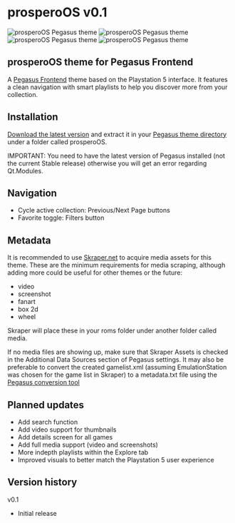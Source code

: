 # prosperoOS v0.1

![prosperoOS Pegasus theme](https://i.imgur.com/4cPZLoo.png)
![prosperoOS Pegasus theme](https://i.imgur.com/AlDRo9l.png)
![prosperoOS Pegasus theme](https://i.imgur.com/PiZGhgi.png)
![prosperoOS Pegasus theme](https://i.imgur.com/0YDTuzG.png)

## prosperoOS theme for Pegasus Frontend

A [Pegasus Frontend](http://pegasus-frontend.org/) theme based on the Playstation 5 interface. It features a clean navigation with smart playlists to help you discover more from your collection.

## Installation

[Download the latest version](https://github.com/PlayingKarrde/prosperoOS/releases/latest) and extract it in your [Pegasus theme directory](http://pegasus-frontend.org/docs/user-guide/installing-themes/) under a folder called prosperoOS.

IMPORTANT: You need to have the latest version of Pegasus installed (not the current Stable release) otherwise you will get an error regarding Qt.Modules.

## Navigation

- Cycle active collection: Previous/Next Page buttons
- Favorite toggle: Filters button

## Metadata

It is recommended to use [Skraper.net](http://www.skraper.net/) to acquire media assets for this theme. These are the minimum requirements for media scraping, although adding more could be useful for other themes or the future:

- video
- screenshot
- fanart
- box 2d
- wheel

Skraper will place these in your roms folder under another folder called media.

If no media files are showing up, make sure that Skraper Assets is checked in the Additional Data Sources section of Pegasus settings. It may also be preferable to convert the created gamelist.xml (assuming EmulationStation was chosen for the game list in Skraper) to a metadata.txt file using the [Pegasus conversion tool](http://pegasus-frontend.org/tools/convert/)

## Planned updates
- Add search function
- Add video support for thumbnails
- Add details screen for all games
- Add full media support (video and screenshots)
- More indepth playlists within the Explore tab
- Improved visuals to better match the Playstation 5 user experience

## Version history
v0.1
- Initial release